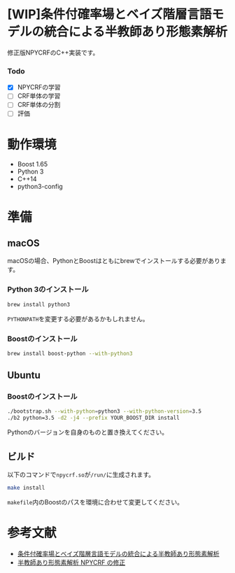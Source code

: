 # [WIP]条件付確率場とベイズ階層言語モデルの統合による半教師あり形態素解析

修正版NPYCRFのC++実装です。

### Todo

- [x] NPYCRFの学習
- [ ] CRF単体の学習
- [ ] CRF単体の分割
- [ ] 評価

# 動作環境

- Boost 1.65
- Python 3
- C++14
- python3-config

# 準備

## macOS

macOSの場合、PythonとBoostはともにbrewでインストールする必要があります。

### Python 3のインストール

```bash
brew install python3
```

`PYTHONPATH`を変更する必要があるかもしれません。

### Boostのインストール

```bash
brew install boost-python --with-python3
```

## Ubuntu

### Boostのインストール

```bash
./bootstrap.sh --with-python=python3 --with-python-version=3.5
./b2 python=3.5 -d2 -j4 --prefix YOUR_BOOST_DIR install
```

Pythonのバージョンを自身のものと置き換えてください。

## ビルド

以下のコマンドで`npycrf.so`が`/run/`に生成されます。

```bash
make install
```

`makefile`内のBoostのパスを環境に合わせて変更してください。

# 参考文献
- [条件付確率場とベイズ階層言語モデルの統合による半教師あり形態素解析](http://chasen.org/~daiti-m/paper/nlp2011semiseg.pdf)
- [半教師あり形態素解析 NPYCRF の修正](http://www.anlp.jp/proceedings/annual_meeting/2016/pdf_dir/D6-3.pdf)